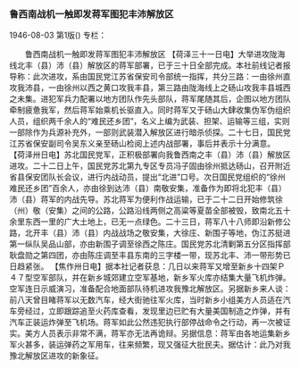 ### 鲁西南战机一触即发蒋军图犯丰沛解放区

1946-08-03
第1版()
专栏：

　　鲁西南战机一触即发蒋军图犯丰沛解放区
    【荷泽三十一日电】大举进攻陇海线北丰（县）沛（县）解放区的蒋军部署，已于三十日全部完成。本社前线记者报导称：此次进攻，系由国民党江苏省保安司令部统一指挥，共分三路：一由徐州直攻我沛县，一由徐州以西之黄口攻我丰县，第三路由陇海线上之砀山攻我丰县城西之未集。进犯军兵力配署以地方团队作先头部队，蒋军尾随其后，企图以地方团队牵制疲惫我军，然后蒋军始乘机长驱直入。同时蒋军又于砀山大肆收集伪军伪组织人员，组织两千余人的“难民还乡团”，名义上编为武装、担架、运输等三组，实则一部除作为兵源补充外，一部则武装潜入解放区进行暗杀侦探。二十七日，国民党江苏省保安副司令吴东义亲至砀山检阅上述内战部署，事后并表示十分满意。
    【荷泽卅日电】苏北国民党军，正积极部署向我鲁西南之丰（县）沛（县）解放区进攻。二十二日上午，国民党苏北第九专区专员冯子固由徐州抵达砀山，召开附近省县保安团队长会议，进行内战动员，提出“北进”口号。次日国民党组织的“徐州难民还乡团”百余人，亦由徐到达沛（县）南敬安集，准备作为即将北犯丰（县）沛（县）蒋军的内战先导。苏北蒋军为便利作战运输，已于二十二日开始修筑徐（州）敬（安集）之间的公路，公路沿线两侧之高粱等夏苗全部被毁，致南北五十余里东西一里的广大土地上，已无一点绿色。二十三日，蒋军八十八师即沿新修公路，北开丰（县）沛（县）内战战场之敬安集，大徐庄、新围子等地，伪江苏挺进第一纵队吴品山部，亦由新围子调至徐西之陈庄。国民党苏北清剿第五分区指挥部耿盘勋之第四团，亦由陈庄调至丰县东南的三字楼一带，现苏北丰、沛一带形势已日趋紧张。
    【焦作卅日电】据本社记者获息：几日以来蒋军又增至新乡十四架Ｐ４７型空军部队，并在新乡城郊建立空军基地，新乡军火库亦结集大量飞机炸弹。空军连日示威演习，准备配合地面部队待机进攻我豫北解放区。另据新乡来人谈：前八天曾目睹蒋军以无数汽车，经大街驰往军火库，当时新乡小组美方人员适在汽车旁经过，立即跟踪追至火药库查看，发现里边已贮有大量美国制造之炸弹，并有汽车正装运炸弹至飞机场。蒋军如此公然违犯执行部停战命令之行动，再一次被证实。美方人员表示非常不满，蒋军亦无法再诡辩。另据信息：蒋军由各地运集新乡军火甚多，装运弹药之军用车，往来频繁，现又强征大批民夫。据估计：此乃对我豫北解放区进攻的新象征。
